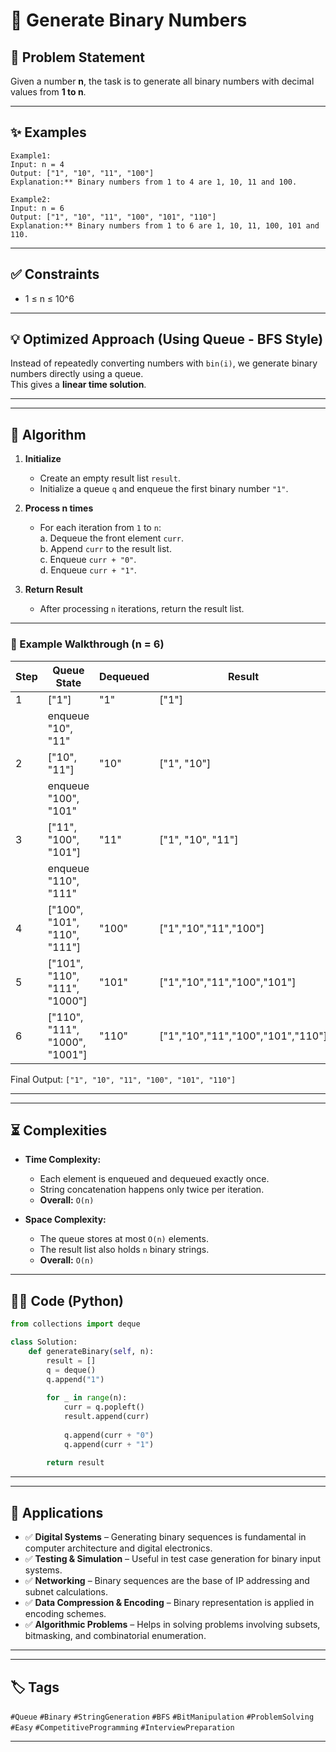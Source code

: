 # 🔢 Generate Binary Numbers


## 📌 Problem Statement
Given a number **n**, the task is to generate all binary numbers with decimal values from **1 to n**.

---

## ✨ Examples
```text
Example1:
Input: n = 4
Output: ["1", "10", "11", "100"]
Explanation:** Binary numbers from 1 to 4 are 1, 10, 11 and 100.  

Example2:
Input: n = 6
Output: ["1", "10", "11", "100", "101", "110"]
Explanation:** Binary numbers from 1 to 6 are 1, 10, 11, 100, 101 and 110.  
```
---

## ✅ Constraints
- 1 ≤ n ≤ 10^6  

---

## 💡 Optimized Approach (Using Queue - BFS Style)

Instead of repeatedly converting numbers with `bin(i)`, we generate binary numbers directly using a queue.  
This gives a **linear time solution**.

---
---

## 📝 Algorithm

1. **Initialize**  
   - Create an empty result list `result`.  
   - Initialize a queue `q` and enqueue the first binary number `"1"`.  

2. **Process n times**  
   - For each iteration from `1` to `n`:  
     a. Dequeue the front element `curr`.  
     b. Append `curr` to the result list.  
     c. Enqueue `curr + "0"`.  
     d. Enqueue `curr + "1"`.  

3. **Return Result**  
   - After processing `n` iterations, return the result list.  

---

### 🔄 Example Walkthrough (n = 6)

| Step | Queue State               | Dequeued | Result             |
|------|----------------------------|----------|--------------------|
| 1    | ["1"]                     | "1"      | ["1"]              |
|      | enqueue "10", "11"        |          |                    |
| 2    | ["10", "11"]              | "10"     | ["1", "10"]        |
|      | enqueue "100", "101"      |          |                    |
| 3    | ["11", "100", "101"]      | "11"     | ["1", "10", "11"]  |
|      | enqueue "110", "111"      |          |                    |
| 4    | ["100", "101", "110", "111"] | "100"  | ["1","10","11","100"] |
| 5    | ["101", "110", "111", "1000"] | "101" | ["1","10","11","100","101"] |
| 6    | ["110", "111", "1000", "1001"] | "110" | ["1","10","11","100","101","110"] |

Final Output: `["1", "10", "11", "100", "101", "110"]`

---
---

## ⏳ Complexities

- **Time Complexity:**  
  - Each element is enqueued and dequeued exactly once.  
  - String concatenation happens only twice per iteration.  
  - **Overall:** `O(n)`  

- **Space Complexity:**  
  - The queue stores at most `O(n)` elements.  
  - The result list also holds `n` binary strings.  
  - **Overall:** `O(n)`  

---


## 🧑‍💻 Code (Python)

```python
from collections import deque

class Solution:
    def generateBinary(self, n):
        result = []
        q = deque()
        q.append("1")   
        
        for _ in range(n):
            curr = q.popleft()
            result.append(curr)
            
            q.append(curr + "0")
            q.append(curr + "1")
        
        return result
```
---
---

## 🚀 Applications

- ✅ **Digital Systems** – Generating binary sequences is fundamental in computer architecture and digital electronics.  
- ✅ **Testing & Simulation** – Useful in test case generation for binary input systems.  
- ✅ **Networking** – Binary sequences are the base of IP addressing and subnet calculations.  
- ✅ **Data Compression & Encoding** – Binary representation is applied in encoding schemes.  
- ✅ **Algorithmic Problems** – Helps in solving problems involving subsets, bitmasking, and combinatorial enumeration.  

---
---

## 🏷️ Tags

`#Queue` `#Binary` `#StringGeneration` `#BFS` `#BitManipulation` `#ProblemSolving` `#Easy` `#CompetitiveProgramming` `#InterviewPreparation`

---
